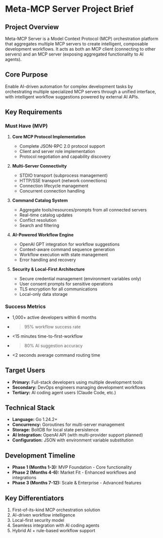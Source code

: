 # Meta-MCP Server Project Brief

## Project Overview
Meta-MCP Server is a Model Context Protocol (MCP) orchestration platform that aggregates multiple MCP servers to create intelligent, composable development workflows. It acts as both an MCP client (connecting to other servers) and an MCP server (exposing aggregated functionality to AI agents).

## Core Purpose
Enable AI-driven automation for complex development tasks by orchestrating multiple specialized MCP servers through a unified interface, with intelligent workflow suggestions powered by external AI APIs.

## Key Requirements

### Must Have (MVP)
1. **Core MCP Protocol Implementation**
   - Complete JSON-RPC 2.0 protocol support
   - Client and server role implementation
   - Protocol negotiation and capability discovery

2. **Multi-Server Connectivity**
   - STDIO transport (subprocess management)
   - HTTP/SSE transport (network connections)
   - Connection lifecycle management
   - Concurrent connection handling

3. **Command Catalog System**
   - Aggregate tools/resources/prompts from all connected servers
   - Real-time catalog updates
   - Conflict resolution
   - Search and filtering

4. **AI-Powered Workflow Engine**
   - OpenAI GPT integration for workflow suggestions
   - Context-aware command sequence generation
   - Workflow execution with state management
   - Error handling and recovery

5. **Security & Local-First Architecture**
   - Secure credential management (environment variables only)
   - User consent prompts for sensitive operations
   - TLS encryption for all communications
   - Local-only data storage

### Success Metrics
- 1,000+ active developers within 6 months
- >95% workflow success rate
- <15 minutes time-to-first-workflow
- >80% AI suggestion accuracy
- <2 seconds average command routing time

## Target Users
- **Primary:** Full-stack developers using multiple development tools
- **Secondary:** DevOps engineers managing development workflows
- **Tertiary:** AI coding agent users (Claude Code, etc.)

## Technical Stack
- **Language:** Go 1.24.2+
- **Concurrency:** Goroutines for multi-server management
- **Storage:** BoltDB for local state persistence
- **AI Integration:** OpenAI API (with multi-provider support planned)
- **Configuration:** JSON with environment variable substitution

## Development Timeline
- **Phase 1 (Months 1-3):** MVP Foundation - Core functionality
- **Phase 2 (Months 4-6):** Market Fit - Enhanced workflows and integrations
- **Phase 3 (Months 7-12):** Scale & Enterprise - Advanced features

## Key Differentiators
1. First-of-its-kind MCP orchestration solution
2. AI-driven workflow intelligence
3. Local-first security model
4. Seamless integration with AI coding agents
5. Hybrid AI + rule-based workflow support